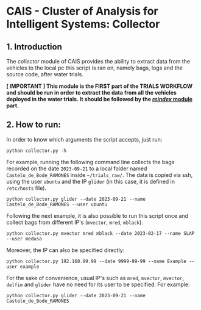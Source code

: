 # CAIS - Cluster of Analysis for Intelligent Systems: Collector

## 1. Introduction

The *collector* module of CAIS provides the ability to extract data from the vehicles to the local pc this script is ran on, namely bags, logs and the source code, after water trials.

**[ IMPORTANT ] This module is the FIRST part of the TRIALS WORKFLOW and should be run in order to extract the data from all the vehicles deployed in the water trials. It should be followed by the [*reindex* module](../reindex/README.md) part.**

## 2. How to run:

In order to know which arguments the script accepts, just run:

```shell
python collector.py -h
```

For example, running the following command line collects the bags recorded on the date `2023-09-21` to a local folder named `Castelo_de_Bode_RAMONES` inside `~/trials_raw/`. The data is copied via ssh, using the user `ubuntu` and the IP `glider` (in this case, it is defined in `/etc/hosts` file).

```shell
python collector.py glider --date 2023-09-21 --name Castelo_de_Bode_RAMONES --user ubuntu
```

Following the next example, it is also possible to run this script once and collect bags from different IP's (`mvector`, `mred`, `mblack`).

```shell
python collector.py mvector mred mblack --date 2023-02-17 --name SLAP --user medusa
```

Moreover, the IP can also be specified directly:

```shell
python collector.py 192.168.99.99 --date 9999-99-99 --name Example --user example
```

For the sake of convenience, usual IP's such as `mred`, `mvector`, `mvector`, `delfim` and `glider` have no need for its user to be specified. For example:

```shell
python collector.py glider --date 2023-09-21 --name Castelo_de_Bode_RAMONES
```